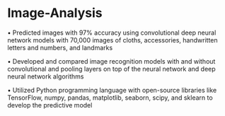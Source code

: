 # Image-Analysis
•	Predicted images with 97% accuracy using convolutional deep neural network models with 70,000 images of cloths, accessories, handwritten letters and numbers, and landmarks

•	Developed and compared image recognition models with and without convolutional and pooling layers on top of the neural network and deep neural network algorithms

•	Utilized Python programming language with open-source libraries like TensorFlow, numpy, pandas, matplotlib, seaborn, scipy, and sklearn to develop the predictive model

